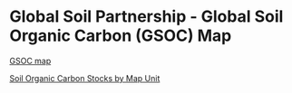 # Global Soil Partnership - Global Soil Organic Carbon (GSOC) Map
[GSOC map](http://www.fao.org/global-soil-partnership/pillars-action/4-information-and-data-new/global-soil-organic-carbon-gsoc-map/en/)

[Soil Organic Carbon Stocks by Map Unit](https://ncss-tech.github.io/gsp-soc/v1/Soil%20Organic%20Carbon%20Stocks.html) 
